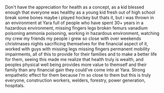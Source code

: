 Don't have the appreciation for health as a concept, as a kid blessed enough that everyone was healthy as a young kid fresh out of high school break some bones maybe i played hockey but thats it, but i was thrown in an environment at Yara full of people who have spent 30+ years in a hazardous environment, missing fingers legs broken femurs vanadium poisoning ammonia poisoning, working in hazardous environment, watching my crew my friends my people i grew so close with over weekends christmases nights sacrificing themselves for the financial aspect of it, worked with guys with missing legs missing fingers permanent mobility impairments, all of this to provide for their families and to make a better life for them, seeing this made me realize that health truly is wealth, and peoples physical well being provides more value to themself and their family than any financial gain they could've come into at Yara. Strong empathetic effect for them because I'm so close to them but this is truly everyone, construction workers, welders, forestry, power generation, hospitals.

